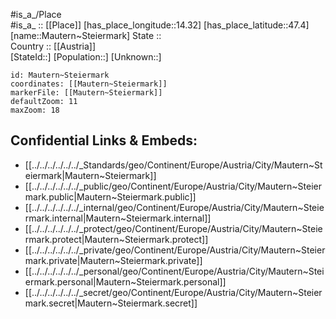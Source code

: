﻿---
location: [47.4,14.32] 
mapzoom: [7,12] 
mapmarker: city 
type: City
tags:
- geo/City


SpocWebEntityId: 32356
isDeleted: false
confidential: public

---
#is_a_/Place  
#is_a_ :: [[Place]] 
[has_place_longitude::14.32] 
[has_place_latitude::47.4] 
[name::Mautern~Steiermark] 
State ::  
Country :: [[Austria]]  
[StateId::] 
[Population::] 
[Unknown::] 


```leaflet
id: Mautern~Steiermark
coordinates: [[Mautern~Steiermark]] 
markerFile: [[Mautern~Steiermark]] 
defaultZoom: 11 
maxZoom: 18
```


## Confidential Links & Embeds: 
- [[../../../../../../_Standards/geo/Continent/Europe/Austria/City/Mautern~Steiermark|Mautern~Steiermark]] 
- [[../../../../../../_public/geo/Continent/Europe/Austria/City/Mautern~Steiermark.public|Mautern~Steiermark.public]] 
- [[../../../../../../_internal/geo/Continent/Europe/Austria/City/Mautern~Steiermark.internal|Mautern~Steiermark.internal]] 
- [[../../../../../../_protect/geo/Continent/Europe/Austria/City/Mautern~Steiermark.protect|Mautern~Steiermark.protect]] 
- [[../../../../../../_private/geo/Continent/Europe/Austria/City/Mautern~Steiermark.private|Mautern~Steiermark.private]] 
- [[../../../../../../_personal/geo/Continent/Europe/Austria/City/Mautern~Steiermark.personal|Mautern~Steiermark.personal]] 
- [[../../../../../../_secret/geo/Continent/Europe/Austria/City/Mautern~Steiermark.secret|Mautern~Steiermark.secret]] 
